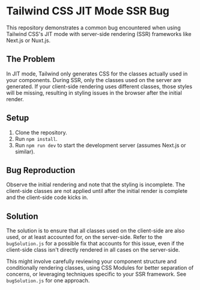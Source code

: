 # Tailwind CSS JIT Mode SSR Bug

This repository demonstrates a common bug encountered when using Tailwind CSS's JIT mode with server-side rendering (SSR) frameworks like Next.js or Nuxt.js.

## The Problem

In JIT mode, Tailwind only generates CSS for the classes actually used in your components. During SSR, only the classes used on the server are generated.  If your client-side rendering uses different classes, those styles will be missing, resulting in styling issues in the browser after the initial render.

## Setup

1. Clone the repository.
2. Run `npm install`.
3. Run `npm run dev` to start the development server (assumes Next.js or similar).

## Bug Reproduction

Observe the initial rendering and note that the styling is incomplete.  The client-side classes are not applied until after the initial render is complete and the client-side code kicks in.

## Solution

The solution is to ensure that all classes used on the client-side are also used, or at least accounted for, on the server-side. Refer to the `bugSolution.js` for a possible fix that accounts for this issue, even if the client-side class isn't directly rendered in all cases on the server-side.

This might involve carefully reviewing your component structure and conditionally rendering classes, using CSS Modules for better separation of concerns, or leveraging techniques specific to your SSR framework. See `bugSolution.js` for one approach. 